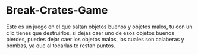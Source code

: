 # Break-Crates-Game
Este es un juego en el que saltan objetos buenos y objetos malos, tu con un clic tienes que destruirlos, si dejas caer uno de esos objetos buenos pierdes, puedes dejar caer los objetos malos, los cuales son calaberas y bombas, ya que al tocarlas te restan puntos.
